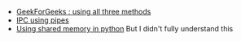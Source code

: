 - [GeekForGeeks : using all three methods](https://www.geeksforgeeks.org/multiprocessing-python-set-2/)
- [IPC using pipes](https://prgwonders.blogspot.com/2016/08/write-ipc-program-using-pipe-using-c.html)
- [Using shared memory in python](https://docs.python.org/3/library/multiprocessing.shared_memory.html) But I didn't fully understand this